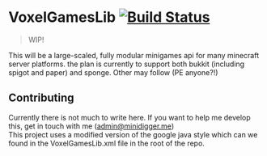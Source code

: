 # VoxelGamesLib [![Build Status](http://bender.minidigger.me:9090/job/VoxelGamesLib/badge/icon)](http://bender.minidigger.me:9090/job/VoxelGamesLib)

> WIP!

This will be a large-scaled, fully modular minigames api for many minecraft server platforms. the plan is currently to support both bukkit (including spigot and paper) and sponge. Other may follow (PE anyone?!)

## Contributing

Currently there is not much to write here. If you want to help me develop this, get in touch with me (admin@minidigger.me)  
This project uses a modified version of the google java style which can we found in the VoxelGamesLib.xml file in the root of the repo.